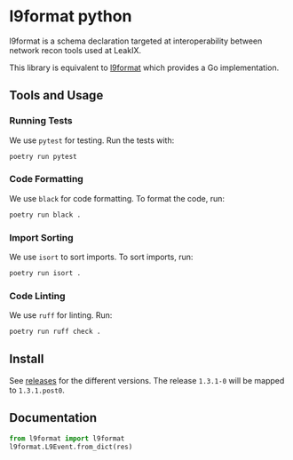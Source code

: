 l9format python
===================

l9format is a schema declaration targeted at interoperability between network
recon tools used at LeakIX.

This library is equivalent to [l9format](https://github.com/leakix/l9format)
which provides a Go implementation.

## Tools and Usage

### Running Tests

We use `pytest` for testing. Run the tests with:

```bash
poetry run pytest
```

### Code Formatting

We use `black` for code formatting. To format the code, run:

```bash
poetry run black .
```

### Import Sorting

We use `isort` to sort imports. To sort imports, run:

```bash
poetry run isort .
```

### Code Linting

We use `ruff` for linting. Run:

```bash
poetry run ruff check .
```

## Install

See [releases](https://github.com/LeakIX/l9format-python/releases/) for the
different versions.
The release `1.3.1-0` will be mapped to `1.3.1.post0`.

## Documentation

```python
from l9format import l9format
l9format.L9Event.from_dict(res)
```
